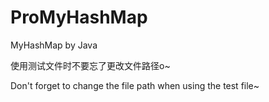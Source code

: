# ProMyHashMap

MyHashMap by Java

使用测试文件时不要忘了更改文件路径o~

Don't forget to change the file path when using the test file~
